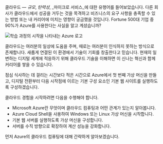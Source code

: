 클라우드 &mdash; _규모_, _탄력성_, _마이크로 서비스_에 대한 유행어를 들어보았습니다. 다른 회사가 클라우드에서 성공을 거두는 것을 목격하고 비즈니스의 요구 사항을 충족할 수 있는 방법 또는 내 커리어에 미치는 영향이 궁금했을 것입니다. Fortune 500대 기업 중 90%가 Azure를 사용한다는 사실을 알고 계셨습니까?

![학습 과정의 시작을 나타내는 Azure 로고](../media/1-heading.png)

클라우드는 여러분의 일상에 도움을 주며, 때로는 여러분이 인식하지 못하는 방식으로 존재합니다. 새롭게 연결된 이 환경에서 기술이 기회를 창출한다고 믿습니다. 현재의 일변하는 디지털 세계에 적응하기 위해 클라우드 기술을 이해하면 이 신나는 혁신과 함께 커리어를 쌓을 수 있습니다.

점심 식사하는 데 걸리는 시간보다 적은 시간으로 Azure에서 첫 번째 가상 머신을 만들고, 디지털 전환부터 다음 시작점에 이르는 기본 구성 요소인 기본 웹 사이트를 실행하도록 구성하겠습니다.

클라우드 경험을 시작하려면 다음을 수행해야 합니다.

* Microsoft Azure란 무엇이며 클라우드 컴퓨팅과 어떤 관계가 있는지 알아봅니다.
* Azure Cloud Shell을 사용하여 Windows 또는 Linux 가상 머신을 시작합니다.
* 기본 웹 서버를 실행하도록 가상 머신을 구성합니다.
* 서버를 수직 방향으로 확장하여 계산 성능을 강화합니다.

먼저 Azure의 클라우드 컴퓨팅에 대해 간략하게 알아보겠습니다.